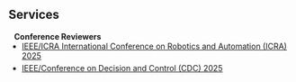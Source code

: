 ## Services

<h4 style="margin:0 10px 0;">Conference Reviewers</h4>

<ul style="margin:0 0 5px;">
  <li><a href="http://2025.ieee-icra.org/"><autocolor>IEEE/ICRA International Conference on Robotics and Automation (ICRA) 2025</autocolor></a></li>
</ul>
<ul style="margin:0 0 5px;">
  <li><a href="http://2025.ieee-icra.org/"><autocolor>IEEE/Conference on Decision and Control (CDC) 2025</autocolor></a></li>
</ul>

